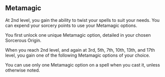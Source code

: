 ## Metamagic
At 2nd level, you gain the ability to twist your spells to suit your needs.
You can expend your sorcery points to use your Metamagic options.

You first unlock one unique Metamagic option, detailed in your chosen Sorcerous Origin.

When you reach 2nd level, and again at 3rd, 5th, 7th, 10th, 13th, and 17th level, you gain one of the following Metamagic options of your choice.

You can use only one Metamagic option on a spell when you cast it, unless otherwise noted.

<!--

-<< CHANGES >>-
- so many changes!

-<< TODO >>-
- count all the changes

-<< COMMENTARY >>-
- wow that's a lot of changes

-->
